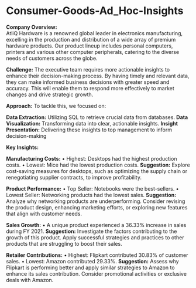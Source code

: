 # Consumer-Goods-Ad_Hoc-Insights
**Company Overview:**  
AtliQ Hardware is a renowned global leader in electronics manufacturing, excelling in the production and distribution of a wide array of premium hardware products. Our product lineup includes personal computers, printers and various other computer peripherals, catering to the diverse needs of customers across the globe.


**Challenge:** 
The executive team requires more actionable insights to enhance their decision-making process. By having timely and relevant data, they can make informed business decisions with greater speed and accuracy. This will enable them to respond more effectively to market changes and drive strategic growth.


**Approach:**
To tackle this, we focused on:

**Data Extraction:** Utilizing SQL to retrieve crucial data from databases.
**Data Visualization:** Transforming data into clear, actionable insights.
**Insight Presentation:** Delivering these insights to top management to inform decision-making

**Key Insights:**

**Manufacturing Costs:**
•	Highest: Desktops had the highest production costs.
•	Lowest: Mice had the lowest production costs.
**Suggestion:** Explore cost-saving measures for desktops, such as optimizing the supply chain or renegotiating supplier contracts, to improve profitability.


**Product Performance:**
•	Top Seller: Notebooks were the best-sellers.
•	Lowest Seller: Networking products had the lowest sales.
**Suggestion:** Analyze why networking products are underperforming. Consider revising the product design, enhancing marketing efforts, or exploring new features that align with customer needs.



**Sales Growth:**
•	A unique product experienced a 36.33% increase in sales during FY 2021.
**Suggestion:** Investigate the factors contributing to the growth of this product. Apply successful strategies and practices to other products that are struggling to boost their sales.



**Retailer Contributions:**
•	Highest: Flipkart contributed 30.83% of customer sales.
•	Lowest: Amazon contributed 29.33%.
**Suggestion:** Assess why Flipkart is performing better and apply similar strategies to Amazon to enhance its sales contribution. Consider promotional activities or exclusive deals with Amazon.










